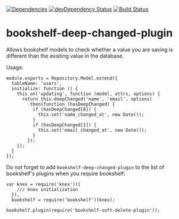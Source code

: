 [![Dependencies](https://david-dm.org/oronnadiv/bookshelf-deep-changed-plugin.svg?style=flat)](https://david-dm.org/oronnadiv/bookshelf-deep-changed-plugin)
[![devDependency Status](https://david-dm.org/oronnadiv/bookshelf-deep-changed-plugin/dev-status.svg?style=flat)](https://david-dm.org/oronnadiv/bookshelf-deep-changed-plugin#info=devDependencies)
[![Build Status](https://travis-ci.org/OronNadiv/bookshelf-deep-changed-plugin.svg?style=flat)](https://travis-ci.org/OronNadiv/bookshelf-deep-changed-plugin)
# bookshelf-deep-changed-plugin
Allows bookshelf models to check whether a value you are saving is different than the existing value in the database.

Usage:
```
module.exports = Repository.Model.extend({
  tableName: 'users',
  initialize: function () {
    this.on('updating', function (model, attrs, options) {
      return this.deepChanged('name', 'email', options)
        .then(function (hasDeepChanged) {
          if (hasDeepChanged[0]) {
            this.set('name_changed_at', new Date());
          }
          if (hasDeepChanged[1]) {
            this.set('email_changed_at', new Date());
          }
        });
    });
  }
});

```

Do not forget to add ```bookshelf-deep-changed-plugin``` to the list of bookshelf's plugins when you require bookshelf:

```
var knex = require('knex')({
    /// knex initialization
  }),
  bookshelf = require('bookshelf')(knex);

bookshelf.plugin(require('bookshelf-soft-delete-plugin'));
```
